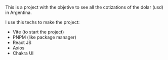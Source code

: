 This is a project with the objetive to see all the cotizations of the dolar (usd) in Argentina.

I use this techs to make the project:

- Vite (to start the project)
- PNPM (like package manager)
- React JS
- Axios
- Chakra UI
